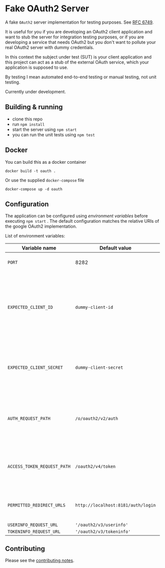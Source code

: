# Fake OAuth2 Server

A fake `OAuth2` server implementation for testing purposes. See [RFC 6749](https://tools.ietf.org/html/rfc6749).

It is useful for you if you are developing an OAuth2 client application and want to stub the server for integration testing purposes, or if you are developing a service that needs OAuth2 but you don't want to pollute your real OAuth2 server with dummy credentials.

In this context the subject under test (SUT) is your client application and this project can act as a stub of the external OAuth service, which your application is supposed to use.

By testing I mean automated end-to-end testing or manual testing, not unit testing.

Currently under development.

## Building & running

 - clone this repo
 - run `npm install`
 - start the server using `npm start`
 - you can run the unit tests using `npm test`

## Docker

You can build this as a docker container

    docker build -t oauth .

Or use the supplied `docker-compose` file

    docker-compose up -d oauth

## Configuration

The application can be configured using *environment variables* before executing `npm start` . The default configuration matches the relative URIs of the google OAuth2 implementation.

List of environment variables:

|Variable name|Default value|Description|
|--------------|------------|----------|
|`PORT`|8282|The port the server listens on|
|`EXPECTED_CLIENT_ID`|`dummy-client-id`|The [client identifier](https://tools.ietf.org/html/rfc6749#section-2.2) which your SUT should send to the OAuth2 server in authentication requests and access token requests.|
|`EXPECTED_CLIENT_SECRET`|`dummy-client-secret`|The [client secret](https://tools.ietf.org/html/rfc6749#section-2.3.1) which your SUT should send to the OAuth2 server in access token requests.|
|`AUTH_REQUEST_PATH`|`/o/oauth2/v2/auth`|The HTTP path of the OAuth2 [authorization endpoint](https://tools.ietf.org/html/rfc6749#section-3.1) which the fake server listens on|
|`ACCESS_TOKEN_REQUEST_PATH`|`/oauth2/v4/token`|The HTTP path of the [access token request](https://tools.ietf.org/html/rfc6749#section-4.1.3) which the fake server listens on|
|`PERMITTED_REDIRECT_URLS`|`http://localhost:8181/auth/login`|comma-separated list of permitted [redirection endpoints](https://tools.ietf.org/html/rfc6749#section-3.1.2)|
|`USERINFO_REQUEST_URL`|`'/oauth2/v3/userinfo'`|   |
|`TOKENINFO_REQUEST_URL`|`'/oauth2/v3/tokeninfo'`|   |


## Contributing

Please see the [contributing notes](CONTRIBUTING.md).
